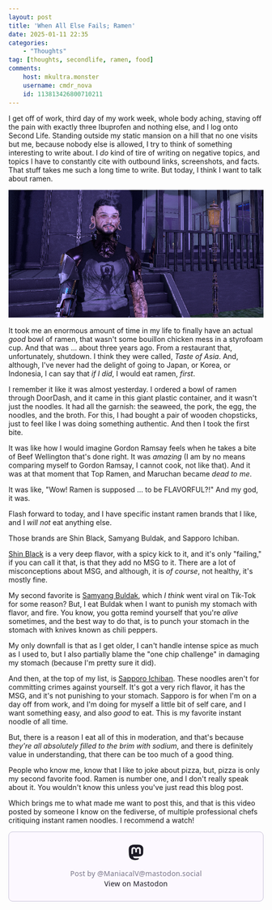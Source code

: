 ```yaml
---
layout: post
title: 'When All Else Fails; Ramen'
date: 2025-01-11 22:35
categories:
    - "Thoughts"
tag: [thoughts, secondlife, ramen, food]
comments:
    host: mkultra.monster
    username: cmdr_nova
    id: 113813426800710211
---
```

I get off of work, third day of my work week, whole body aching, staving off the pain with exactly three Ibuprofen and nothing else, and I log onto Second Life. Standing outside my static mansion on a hill that no one visits but me, because nobody else is allowed, I try to think of something interesting to write about. I *do* kind of tire of writing on negative topics, and topics I have to constantly cite with outbound links, screenshots, and facts. That stuff takes me such a long time to write. But today, I think I want to talk about ramen.

<img src="/img/posts/ramen/Screenshot from 2025-01-11 22-35-02.png">

It took me an enormous amount of time in my life to finally have an actual *good* bowl of ramen, that wasn't some bouillon chicken mess in a styrofoam cup. And that was ... about three years ago. From a restaurant that, unfortunately, shutdown. I think they were called, *Taste of Asia*. And, although, I've never had the delight of going to Japan, or Korea, or Indonesia, I can say that *if I did*, I would eat ramen, *first*.

I remember it like it was almost yesterday. I ordered a bowl of ramen through DoorDash, and it came in this giant plastic container, and it wasn't just the noodles. It had all the garnish: the seaweed, the pork, the egg, the noodles, and the broth. For this, I had bought a pair of wooden chopsticks, just to feel like I was doing something authentic. And then I took the first bite.

It was like how I would imagine Gordon Ramsay feels when he takes a bite of Beef Wellington that's done right. It was *amazing* (I am by no means comparing myself to Gordon Ramsay, I cannot cook, not like that). And it was at that moment that Top Ramen, and Maruchan became *dead to me*.

It was like, "Wow! Ramen is supposed ... to be FLAVORFUL?!" And my god, it was.

Flash forward to today, and I have specific instant ramen brands that I like, and I *will not* eat anything else. 

Those brands are Shin Black, Samyang Buldak, and Sapporo Ichiban.

<a href="https://www.amazon.com/Nongshim-Premium-Instant-Vegetables-Microwaveable/dp/B00BEIKRBY?crid=2RE7NPU9EHR9K&dib=eyJ2IjoiMSJ9.xHXapwCC-Pv1Rkl5NuAhr0c8kYwdRXFVhgSX-3UMw0Wnvc9qqQeRxHo7Os5h8UClrR95R2fnI59DCUvniIQ92ulpZNCh3gDHVS-XQcu7YgRoNxd-_DU4JTEKQvlF-znZx7qEpJOyey2WqvqmL8nqYSsGfpEBBZEPVnJjzicej_ObtMyjtjr4P8nlSscijr37CgwE79hgwNbwG06SKq77-KOi53SrAKlTv61lh5M15HuamGc8W2yCAWjCEs77oKA0Dp6atgNk01_BB71fBfjUpt0hRfDGzwi4pfS1VvDHLviVyWwmp32otbymQ9ApZHoxaRgMpuB8k1zVlF-JCBVzf9EQKh49UT3fxxbxodlmZnSEL1o00hLvn3AYoJTxgER2Bg4Os61GXeBN08gSxkk05zJ8DrDq5eIi5c9brGmIZ5t1VYe6j-IEpYTIFxVXbxqK.lcdRf5LTMCSCsoWYfPlylZYKYyhJLOodMyNpt1vj4Yo&dib_tag=se&keywords=shin%2Bblack%2Bramen&qid=1736653783&rdc=1&sprefix=shin%2Bblack%2Bramen%2Caps%2C160&sr=8-1&th=1" target="_blank">Shin Black</a> is a very deep flavor, with a spicy kick to it, and it's only "failing," if you can call it that, is that they add no MSG to it. There are a lot of misconceptions about MSG, and although, it is *of course*, not healthy, it's mostly fine.

My second favorite is <a href="https://www.amazon.com/Samyang-Chicken-Stir-Fried-Instant-Carbonara/dp/B0C85RZWP3?crid=131JM9EPLBZT8&dib=eyJ2IjoiMSJ9.6A_Wx8Fgg5bqODsI4eTvqrnOGnYuDJutso-YGIlKV0s-sFrFLP5UYlj2Q157ri2xOEtloVA0pXoesaHFZIOJGnM6Qr9M5M85HMwI19KhZfcZXkQpyBAdY-jQF2o8VelyMl5jFmdPdaLXNc80P0u7-ur2ehMJd33qrE_w-Gq5VGluynQOpRJcvL-dlttRjmQUcA4G1TRW4R6-hZlZlQMcrK1HuVfiz_4HgragJ_0E2NkFOI8UlEpIzzhN-vnw8eapvY05aLJW5FWec81mK5cMUyw-yLrr8gDGU88ZGjDBZLg.MIN95VxYZgR_yZ4f6sLG8mY65sCrmJCVgldhPx1qc-4&dib_tag=se&keywords=buldak+ramen&qid=1736653938&sprefix=buldack+rame%2Caps%2C107&sr=8-1" target="_blank">Samyang Buldak</a>, which *I think* went viral on Tik-Tok for some reason? But, I eat Buldak when I want to punish my stomach with flavor, and fire. You know, you gotta remind yourself that you're *alive* sometimes, and the best way to do that, is to punch your stomach in the stomach with knives known as chili peppers.

My only downfall is that as I get older, I can't handle intense spice as much as I used to, but I also partially blame the "one chip challenge" in damaging my stomach (because I'm pretty sure it did).

And then, at the top of my list, is <a href="https://www.amazon.com/Sapporo-Ichiban-Ramen-Noodles-Original/dp/B00N3K2I7C?crid=38KAYZH9AQS00&dib=eyJ2IjoiMSJ9.q27X2atTczpdkfJHBSaPeKqPahqyU_Pjj15jmlHLcD0q3jXsg6MvZcPik47MPIk7qU_NElfaZ-cuOt2Zk0QbpjUMMKUP7oCKYiKKEqaONMH7TuIkKu7LzBkTT0pkJBm_FVMlQNbcWL5Hbu1F7Euz9n0KTfGfl5cYY_2tm2pYX2W-NnogOSV39jYWm3nhZl03egJXc6gdSbkiNUDNQhODxmNXrofOxT5qh_Dsycav_8hYn8UfnhoFMdqhXFVuBooCWb-anKczlJ8qxcRCLxFsnUeQIylv4cLSlp7ieuKvZ5nvvOqQc2g1rPZtZhD_ULES18ceF83Qkzzl0I4F-XeH2sL7E0qh9pb_bSy4APnhCw9dzs1zWCYCwZ5USa8mWzOQA0jtSsrmOUSJPP_-g_2bfcroWmNnuSD3PIhjSxx6mP9N6Vrt1N62U_qT9nRk_-A7.bKFf-8TaiM8U2_kL0nIb71K88IV6QX64sMXkZqnJ3gQ&dib_tag=se&keywords=sapporo%2Bichiban%2Bramen&qid=1736654126&rdc=1&sprefix=sappora%2Bic%2Caps%2C115&sr=8-1&th=1" target="_blank">Sapporo Ichiban</a>. These noodles aren't for committing crimes against yourself. It's got a very rich flavor, it has the MSG, and it's not punishing to your stomach. Sapporo is for when I'm on a day off from work, and I'm doing for myself a little bit of self care, and I want something easy, and also *good* to eat. This is my favorite instant noodle of all time.

But, there is a reason I eat all of this in moderation, and that's because *they're all absolutely filled to the brim with sodium*, and there is definitely value in understanding, that there can be too much of a good thing.

People who know me, know that I like to joke about pizza, but, pizza is only my second favorite food. Ramen is number one, and I don't really speak about it. You wouldn't know this unless you've just read this blog post.

Which brings me to what made me want to post this, and that is this video posted by someone I know on the fediverse, of multiple professional chefs critiquing instant ramen noodles. I recommend a watch!

<blockquote class="mastodon-embed" data-embed-url="https://mastodon.social/@ManiacalV/113813166547141709/embed" style="background: #FCF8FF; border-radius: 8px; border: 1px solid #C9C4DA; margin: 0; max-width: 540px; min-width: 270px; overflow: hidden; padding: 0;"> <a href="https://mastodon.social/@ManiacalV/113813166547141709" target="_blank" style="align-items: center; color: #1C1A25; display: flex; flex-direction: column; font-family: system-ui, -apple-system, BlinkMacSystemFont, 'Segoe UI', Oxygen, Ubuntu, Cantarell, 'Fira Sans', 'Droid Sans', 'Helvetica Neue', Roboto, sans-serif; font-size: 14px; justify-content: center; letter-spacing: 0.25px; line-height: 20px; padding: 24px; text-decoration: none;"> <svg xmlns="http://www.w3.org/2000/svg" xmlns:xlink="http://www.w3.org/1999/xlink" width="32" height="32" viewBox="0 0 79 75"><path d="M74.7135 16.6043C73.6199 8.54587 66.5351 2.19527 58.1366 0.964691C56.7196 0.756754 51.351 0 38.9148 0H38.822C26.3824 0 23.7135 0.756754 22.2966 0.964691C14.1319 2.16118 6.67571 7.86752 4.86669 16.0214C3.99657 20.0369 3.90371 24.4888 4.06535 28.5726C4.29578 34.4289 4.34049 40.275 4.877 46.1075C5.24791 49.9817 5.89495 53.8251 6.81328 57.6088C8.53288 64.5968 15.4938 70.4122 22.3138 72.7848C29.6155 75.259 37.468 75.6697 44.9919 73.971C45.8196 73.7801 46.6381 73.5586 47.4475 73.3063C49.2737 72.7302 51.4164 72.086 52.9915 70.9542C53.0131 70.9384 53.0308 70.9178 53.0433 70.8942C53.0558 70.8706 53.0628 70.8445 53.0637 70.8179V65.1661C53.0634 65.1412 53.0574 65.1167 53.0462 65.0944C53.035 65.0721 53.0189 65.0525 52.9992 65.0371C52.9794 65.0218 52.9564 65.011 52.9318 65.0056C52.9073 65.0002 52.8819 65.0003 52.8574 65.0059C48.0369 66.1472 43.0971 66.7193 38.141 66.7103C29.6118 66.7103 27.3178 62.6981 26.6609 61.0278C26.1329 59.5842 25.7976 58.0784 25.6636 56.5486C25.6622 56.5229 25.667 56.4973 25.6775 56.4738C25.688 56.4502 25.7039 56.4295 25.724 56.4132C25.7441 56.397 25.7678 56.3856 25.7931 56.3801C25.8185 56.3746 25.8448 56.3751 25.8699 56.3816C30.6101 57.5151 35.4693 58.0873 40.3455 58.086C41.5183 58.086 42.6876 58.086 43.8604 58.0553C48.7647 57.919 53.9339 57.6701 58.7591 56.7361C58.8794 56.7123 58.9998 56.6918 59.103 56.6611C66.7139 55.2124 73.9569 50.665 74.6929 39.1501C74.7204 38.6967 74.7892 34.4016 74.7892 33.9312C74.7926 32.3325 75.3085 22.5901 74.7135 16.6043ZM62.9996 45.3371H54.9966V25.9069C54.9966 21.8163 53.277 19.7302 49.7793 19.7302C45.9343 19.7302 44.0083 22.1981 44.0083 27.0727V37.7082H36.0534V27.0727C36.0534 22.1981 34.124 19.7302 30.279 19.7302C26.8019 19.7302 25.0651 21.8163 25.0617 25.9069V45.3371H17.0656V25.3172C17.0656 21.2266 18.1191 17.9769 20.2262 15.568C22.3998 13.1648 25.2509 11.9308 28.7898 11.9308C32.8859 11.9308 35.9812 13.492 38.0447 16.6111L40.036 19.9245L42.0308 16.6111C44.0943 13.492 47.1896 11.9308 51.2788 11.9308C54.8143 11.9308 57.6654 13.1648 59.8459 15.568C61.9529 17.9746 63.0065 21.2243 63.0065 25.3172L62.9996 45.3371Z" fill="currentColor"/></svg> <div style="color: #787588; margin-top: 16px;">Post by @ManiacalV@mastodon.social</div> <div style="font-weight: 500;">View on Mastodon</div> </a> </blockquote> <script data-allowed-prefixes="https://mastodon.social/" async src="https://mastodon.social/embed.js"></script>